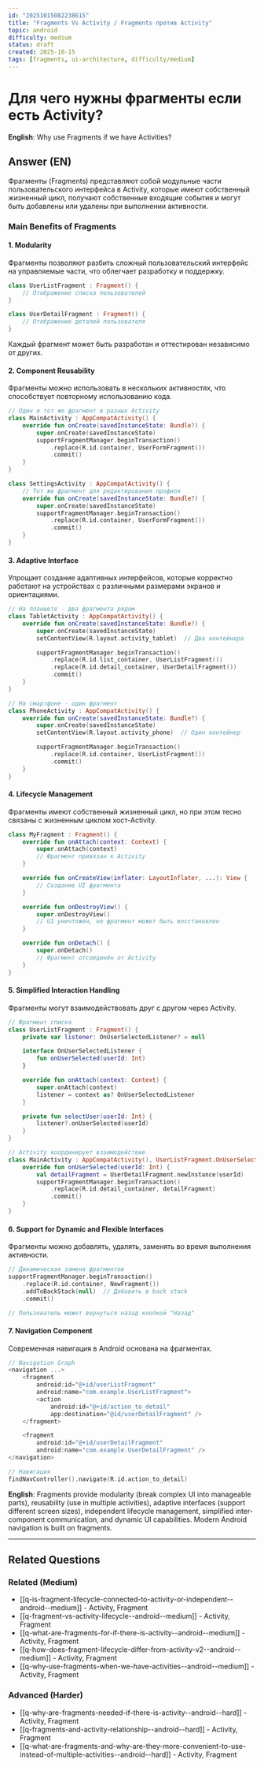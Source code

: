 ```yaml
---
id: "20251015082238615"
title: "Fragments Vs Activity / Fragments против Activity"
topic: android
difficulty: medium
status: draft
created: 2025-10-15
tags: [fragments, ui-architecture, difficulty/medium]
---
```

# Для чего нужны фрагменты если есть Activity?

**English**: Why use Fragments if we have Activities?

## Answer (EN)
Фрагменты (Fragments) представляют собой модульные части пользовательского интерфейса в Activity, которые имеют собственный жизненный цикл, получают собственные входящие события и могут быть добавлены или удалены при выполнении активности.

### Main Benefits of Fragments

#### 1. Modularity

Фрагменты позволяют разбить сложный пользовательский интерфейс на управляемые части, что облегчает разработку и поддержку.

```kotlin
class UserListFragment : Fragment() {
    // Отображение списка пользователей
}

class UserDetailFragment : Fragment() {
    // Отображение деталей пользователя
}
```

Каждый фрагмент может быть разработан и оттестирован независимо от других.

#### 2. Component Reusability

Фрагменты можно использовать в нескольких активностях, что способствует повторному использованию кода.

```kotlin
// Один и тот же фрагмент в разных Activity
class MainActivity : AppCompatActivity() {
    override fun onCreate(savedInstanceState: Bundle?) {
        super.onCreate(savedInstanceState)
        supportFragmentManager.beginTransaction()
            .replace(R.id.container, UserFormFragment())
            .commit()
    }
}

class SettingsActivity : AppCompatActivity() {
    // Тот же фрагмент для редактирования профиля
    override fun onCreate(savedInstanceState: Bundle?) {
        super.onCreate(savedInstanceState)
        supportFragmentManager.beginTransaction()
            .replace(R.id.container, UserFormFragment())
            .commit()
    }
}
```

#### 3. Adaptive Interface

Упрощает создание адаптивных интерфейсов, которые корректно работают на устройствах с различными размерами экранов и ориентациями.

```kotlin
// На планшете - два фрагмента рядом
class TabletActivity : AppCompatActivity() {
    override fun onCreate(savedInstanceState: Bundle?) {
        super.onCreate(savedInstanceState)
        setContentView(R.layout.activity_tablet)  // Два контейнера

        supportFragmentManager.beginTransaction()
            .replace(R.id.list_container, UserListFragment())
            .replace(R.id.detail_container, UserDetailFragment())
            .commit()
    }
}

// На смартфоне - один фрагмент
class PhoneActivity : AppCompatActivity() {
    override fun onCreate(savedInstanceState: Bundle?) {
        super.onCreate(savedInstanceState)
        setContentView(R.layout.activity_phone)  // Один контейнер

        supportFragmentManager.beginTransaction()
            .replace(R.id.container, UserListFragment())
            .commit()
    }
}
```

#### 4. Lifecycle Management

Фрагменты имеют собственный жизненный цикл, но при этом тесно связаны с жизненным циклом хост-Activity.

```kotlin
class MyFragment : Fragment() {
    override fun onAttach(context: Context) {
        super.onAttach(context)
        // Фрагмент привязан к Activity
    }

    override fun onCreateView(inflater: LayoutInflater, ...): View {
        // Создание UI фрагмента
    }

    override fun onDestroyView() {
        super.onDestroyView()
        // UI уничтожен, но фрагмент может быть восстановлен
    }

    override fun onDetach() {
        super.onDetach()
        // Фрагмент отсоединён от Activity
    }
}
```

#### 5. Simplified Interaction Handling

Фрагменты могут взаимодействовать друг с другом через Activity.

```kotlin
// Фрагмент списка
class UserListFragment : Fragment() {
    private var listener: OnUserSelectedListener? = null

    interface OnUserSelectedListener {
        fun onUserSelected(userId: Int)
    }

    override fun onAttach(context: Context) {
        super.onAttach(context)
        listener = context as? OnUserSelectedListener
    }

    private fun selectUser(userId: Int) {
        listener?.onUserSelected(userId)
    }
}

// Activity координирует взаимодействие
class MainActivity : AppCompatActivity(), UserListFragment.OnUserSelectedListener {
    override fun onUserSelected(userId: Int) {
        val detailFragment = UserDetailFragment.newInstance(userId)
        supportFragmentManager.beginTransaction()
            .replace(R.id.detail_container, detailFragment)
            .commit()
    }
}
```

#### 6. Support for Dynamic and Flexible Interfaces

Фрагменты можно добавлять, удалять, заменять во время выполнения активности.

```kotlin
// Динамическая замена фрагментов
supportFragmentManager.beginTransaction()
    .replace(R.id.container, NewFragment())
    .addToBackStack(null)  // Добавить в back stack
    .commit()

// Пользователь может вернуться назад кнопкой "Назад"
```

#### 7. Navigation Component

Современная навигация в Android основана на фрагментах.

```kotlin
// Navigation Graph
<navigation ...>
    <fragment
        android:id="@+id/userListFragment"
        android:name="com.example.UserListFragment">
        <action
            android:id="@+id/action_to_detail"
            app:destination="@id/userDetailFragment" />
    </fragment>

    <fragment
        android:id="@+id/userDetailFragment"
        android:name="com.example.UserDetailFragment" />
</navigation>

// Навигация
findNavController().navigate(R.id.action_to_detail)
```

**English**: Fragments provide modularity (break complex UI into manageable parts), reusability (use in multiple activities), adaptive interfaces (support different screen sizes), independent lifecycle management, simplified inter-component communication, and dynamic UI capabilities. Modern Android navigation is built on fragments.

---

## Related Questions

### Related (Medium)
- [[q-is-fragment-lifecycle-connected-to-activity-or-independent--android--medium]] - Activity, Fragment
- [[q-fragment-vs-activity-lifecycle--android--medium]] - Activity, Fragment
- [[q-what-are-fragments-for-if-there-is-activity--android--medium]] - Activity, Fragment
- [[q-how-does-fragment-lifecycle-differ-from-activity-v2--android--medium]] - Activity, Fragment
- [[q-why-use-fragments-when-we-have-activities--android--medium]] - Activity, Fragment

### Advanced (Harder)
- [[q-why-are-fragments-needed-if-there-is-activity--android--hard]] - Activity, Fragment
- [[q-fragments-and-activity-relationship--android--hard]] - Activity, Fragment
- [[q-what-are-fragments-and-why-are-they-more-convenient-to-use-instead-of-multiple-activities--android--hard]] - Activity, Fragment
